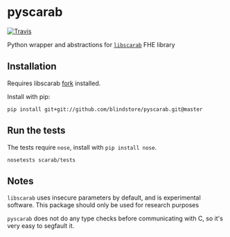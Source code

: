 # pyscarab

[![Travis](https://travis-ci.org/blindstore/pyscarab.svg?branch=master)](https://travis-ci.org/blindstore/pyscarab)

Python wrapper and abstractions for [`libscarab`](https://hcrypt.com/) FHE library

## Installation

Requires libscarab [fork](https://github.com/blindstore/libScarab) installed.

Install with pip:

```
pip install git+git://github.com/blindstore/pyscarab.git@master
```

## Run the tests

The tests require `nose`, install with `pip install nose`.

```
nosetests scarab/tests
```


## Notes

`libscarab` uses insecure parameters by default, and is experimental software. This package should only be used for research purposes

`pyscarab` does not do any type checks before communicating with C, so it's very easy to segfault it. 
